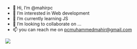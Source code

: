 - 👋 Hi, I’m @mahirpc
- 👀 I’m interested in Web development
- 🌱 I’m currently learning JS
- 💞️ I’m looking to collaborate on ...
- 📫 you can reach me on pcmuhammedmahir@gmail.com
 
<img src="[https://media3.giphy.com/media/mTPjPA6SSXgTsnZ1Dh/giphy.gif?autoplay=1](https://media1.giphy.com/media/mTPjPA6SSXgTsnZ1Dh/giphy.gif?cid=ecf05e47zokhi610bmiua5zp6b8julavc2e1oyg4hdthmy22&rid=giphy.gif&ct=g)"/>



<!---
mahirpc/mahirpc is a ✨ special ✨ repository because its `README.md` (this file) appears on your GitHub profile.
You can click the Preview link to take a look at your changes.
--->
